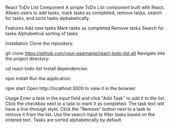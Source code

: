 React ToDo List Component
A simple ToDo List component built with React. Allows users to add tasks, mark tasks as completed, remove tasks, search for tasks, and sorts tasks alphabetically.

Features
Add new tasks
Mark tasks as completed
Remove tasks
Search for tasks
Alphabetical sorting of tasks

Installation
Clone the repository:


git clone https://github.com/your-username/react-todo-list.git
Navigate into the project directory:


cd react-todo-list
Install dependencies:

npm install
Run the application:

npm start
Open http://localhost:3000 to view it in the browser.

Usage
Enter a task in the input field and click "Add Task" to add it to the list.
Click the checkbox next to a task to mark it as completed. The task text will have a line-through style.
Click the "Remove" button next to a task to remove it from the list.
Use the search input to filter tasks based on the entered text.
Tasks are sorted alphabetically by default.
